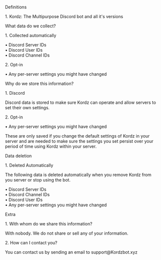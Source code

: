 <div class="font-normal text-base text-gray-400 w-full px-4">
<p class="font-semibold text-gray-200 text-xl">Definitions</p>
<p class="ml-4">
1. Kordz: The Multipurpose Discord bot and all it's versions 
</p>
<p class="font-semibold text-gray-200 text-xl mt-4">
What data do we collect?
</p>
<div class="ml-4">
<p class="font-semibold text-gray-200">1. Collected automatically</p>
<p class="ml-4">
• Discord Server IDs<br>
• Discord User IDs<br>
• Discord Channel IDs<br>
</p>
<p class="font-semibold text-gray-200 mt-4">2. Opt-in</p>
<p class="ml-4">
• Any per-server settings you might have changed<br>
</p>
</div>
<p class="font-semibold text-gray-200 text-xl mt-4">
Why do we store this information?
</p>
<div class="ml-4">
<p class="font-semibold text-gray-200 ">
1. Discord
</p>
<p class="ml-4">
Discord data is stored to make sure Kordz can operate and allow servers to set their own settings.<br>
</p>
<p class="font-semibold text-gray-200 mt-4">2. Opt-in</p>
<div class="ml-4">
<p>• Any per-server settings you might have changed</p>
<p class="ml-4">
These are only saved if you change the default settings of Kordz in your server and
are needed to make sure the settings you set persist over your period of time using Kordz within
your server.
</p>
</div>
</div>
<p class="font-semibold text-gray-200 text-xl mt-4">
Data deletion
</p>
<div class="ml-4">
<p class="font-semibold text-gray-200">1. Deleted Automatically</p>
<p class="ml-4">
The following data is deleted automatically when you remove Kordz from you server or stop using the bot.
</p>
<p class="ml-8 mt-2">
• Discord Server IDs<br>
• Discord Channel IDs<br>
• Discord User IDs<br>
• Any per-server settings you might have changed<br>
</p>
</div>
<p class="font-semibold text-gray-200 text-xl mt-4">
Extra
</p>
<div class="ml-4">
<p class="font-semibold text-gray-200">1. With whom do we share this information?</p>
<p class="ml-4">
With nobody. We do not share or sell any of your information.
</p>
<p class="font-semibold text-gray-200 mt-4">2. How can I contact you?</p>
<p class="ml-4">
You can contact us by sending an email to support@Kordzbot.xyz
</p>
</div>
</div>
